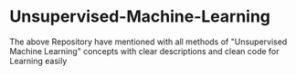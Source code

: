 # Unsupervised-Machine-Learning
The above Repository have mentioned with all methods of "Unsupervised Machine Learning" concepts with clear descriptions and clean code for Learning easily
